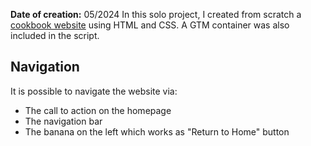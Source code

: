 
**Date of creation:** 05/2024
In this solo project, I created from scratch a [cookbook website](https://fabs651.github.io/Banana-Breakfast-Club-HTML-CSS) using HTML and CSS. A GTM container was also included in the script.
## Navigation
It is possible to navigate the website via:
 - The call to action on the homepage
 - The navigation bar
 - The banana on the left which works as "Return to Home" button
